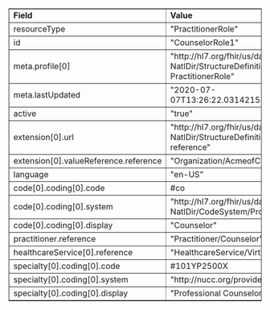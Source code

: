 <table border="1"><tr><td><b>Field</b></td><td><b>Value</b></td></tr>
<tr><td>resourceType</td><td>
"PractitionerRole"
</td></tr>
<tr><td>id</td><td>
"CounselorRole1"
</td></tr>
<tr><td>meta.profile[0]</td><td>"http://hl7.org/fhir/us/davinci-pdex-NatlDir/StructureDefinition/NatlDir-PractitionerRole"</td></tr>
<tr><td>meta.lastUpdated</td><td>
"2020-07-07T13:26:22.0314215+00:00"
</td></tr>
<tr><td>active</td><td>
"true"
</td></tr>
<tr><td>extension[0].url</td><td>
"http://hl7.org/fhir/us/davinci-pdex-NatlDir/StructureDefinition/network-reference"
</td></tr>
<tr><td>extension[0].valueReference.reference</td><td>
"Organization/AcmeofCTStdNet"
</td></tr>
<tr><td>language</td><td>
"en-US"
</td></tr>
<tr><td>code[0].coding[0].code</td><td>
#co
</td></tr>
<tr><td>code[0].coding[0].system</td><td>
"http://hl7.org/fhir/us/davinci-pdex-NatlDir/CodeSystem/ProviderRoleCS"
</td></tr>
<tr><td>code[0].coding[0].display</td><td>
"Counselor"
</td></tr>
<tr><td>practitioner.reference</td><td>
"Practitioner/Counselor"
</td></tr>
<tr><td>healthcareService[0].reference</td><td>
"HealthcareService/VirtualCounselService"
</td></tr>
<tr><td>specialty[0].coding[0].code</td><td>
#101YP2500X
</td></tr>
<tr><td>specialty[0].coding[0].system</td><td>
"http://nucc.org/provider-taxonomy"
</td></tr>
<tr><td>specialty[0].coding[0].display</td><td>
"Professional Counselor"
</td></tr>
</table>
